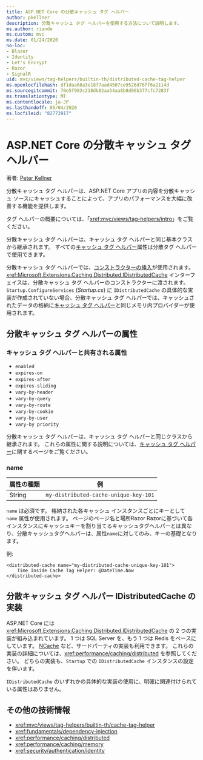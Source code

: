 ```yaml
---
title: ASP.NET Core の分散キャッシュ タグ ヘルパー
author: pkellner
description: 分散キャッシュ タグ ヘルパーを使用する方法について説明します。
ms.author: riande
ms.custom: mvc
ms.date: 01/24/2020
no-loc:
- Blazor
- Identity
- Let's Encrypt
- Razor
- SignalR
uid: mvc/views/tag-helpers/builtin-th/distributed-cache-tag-helper
ms.openlocfilehash: df1daa68a3e18f7aad4507ce9526d76ff6a2114d
ms.sourcegitcommit: 70e5f982c218db82aa54aa8b8d96b377cfc7283f
ms.translationtype: MT
ms.contentlocale: ja-JP
ms.lasthandoff: 05/04/2020
ms.locfileid: "82773917"
---
```

# <a name="distributed-cache-tag-helper-in-aspnet-core"></a>ASP.NET Core の分散キャッシュ タグ ヘルパー

著者: [Peter Kellner](https://peterkellner.net)

分散キャッシュ タグ ヘルパーは、ASP.NET Core アプリの内容を分散キャッシュ ソースにキャッシュすることによって、アプリのパフォーマンスを大幅に改善する機能を提供します。

タグ ヘルパーの概要については、「<xref:mvc/views/tag-helpers/intro>」をご覧ください。

分散キャッシュ タグ ヘルパーは、キャッシュ タグ ヘルパーと同じ基本クラスから継承されます。 すべての[キャッシュ タグ ヘルパー](xref:mvc/views/tag-helpers/builtin-th/cache-tag-helper)属性は分散タグ ヘルパーで使用できます。

分散キャッシュ タグ ヘルパーでは、[コンストラクターの挿入](xref:fundamentals/dependency-injection#constructor-injection-behavior)が使用されます。 <xref:Microsoft.Extensions.Caching.Distributed.IDistributedCache> インターフェイスは、分散キャッシュ タグ ヘルパーのコンストラクターに渡されます。 `Startup.ConfigureServices` (*Startup.cs*) に `IDistributedCache` の具体的な実装が作成されていない場合、分散キャッシュ タグ ヘルパーでは、キャッシュされたデータの格納に[キャッシュ タグ ヘルパー](xref:mvc/views/tag-helpers/builtin-th/cache-tag-helper)と同じメモリ内プロバイダーが使用されます。

## <a name="distributed-cache-tag-helper-attributes"></a>分散キャッシュ タグ ヘルパーの属性

### <a name="attributes-shared-with-the-cache-tag-helper"></a>キャッシュ タグ ヘルパーと共有される属性

* `enabled`
* `expires-on`
* `expires-after`
* `expires-sliding`
* `vary-by-header`
* `vary-by-query`
* `vary-by-route`
* `vary-by-cookie`
* `vary-by-user`
* `vary-by priority`

分散キャッシュ タグ ヘルパーは、キャッシュ タグ ヘルパーと同じクラスから継承されます。 これらの属性に関する説明については、[キャッシュ タグ ヘルパー](xref:mvc/views/tag-helpers/builtin-th/cache-tag-helper)に関するページをご覧ください。

### <a name="name"></a>name

| 属性の種類 | 例                               |
| -------------- | ------------------------------------- |
| String         | `my-distributed-cache-unique-key-101` |

`name` は必須です。 格納された各キャッシュ インスタンスごとにキーとして `name` 属性が使用されます。 ページのページ名と場所Razor Razorに基づいて各インスタンスにキャッシュキーを割り当てるキャッシュタグヘルパーとは異なり、分散キャッシュタグヘルパーは、属性`name`に対してのみ、キーの基礎となります。

例:

```cshtml
<distributed-cache name="my-distributed-cache-unique-key-101">
    Time Inside Cache Tag Helper: @DateTime.Now
</distributed-cache>
```

## <a name="distributed-cache-tag-helper-idistributedcache-implementations"></a>分散キャッシュ タグ ヘルパー IDistributedCache の実装

ASP.NET Core には <xref:Microsoft.Extensions.Caching.Distributed.IDistributedCache> の 2 つの実装が組み込まれています。 1 つは SQL Server を、もう 1 つは Redis をベースにしています。 [NCache](http://www.alachisoft.com/ncache/aspnet-core-idistributedcache-ncache.html) など、サードパーティの実装も利用できます。 これらの実装の詳細については、<xref:performance/caching/distributed> を参照してください。 どちらの実装も、`Startup` での `IDistributedCache` インスタンスの設定を伴います。

`IDistributedCache` のいずれかの具体的な実装の使用に、明確に関連付けられている属性はありません。

## <a name="additional-resources"></a>その他の技術情報

* <xref:mvc/views/tag-helpers/builtin-th/cache-tag-helper>
* <xref:fundamentals/dependency-injection>
* <xref:performance/caching/distributed>
* <xref:performance/caching/memory>
* <xref:security/authentication/identity>
